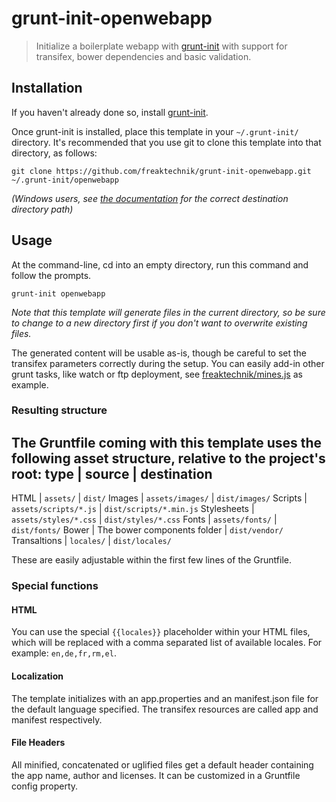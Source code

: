 # grunt-init-openwebapp

> Initialize a boilerplate webapp with [grunt-init][] with support for transifex, bower dependencies and basic validation.

[grunt-init]: http://gruntjs.com/project-scaffolding

## Installation
If you haven't already done so, install [grunt-init][].

Once grunt-init is installed, place this template in your `~/.grunt-init/`
directory. It's recommended that you use git to clone this template into that
directory, as follows:

```
git clone https://github.com/freaktechnik/grunt-init-openwebapp.git ~/.grunt-init/openwebapp
```

_(Windows users, see [the documentation][grunt-init] for the correct
destination directory path)_

## Usage

At the command-line, cd into an empty directory, run this command and follow
the prompts.

```
grunt-init openwebapp
```

_Note that this template will generate files in the current directory, so be
sure to change to a new directory first if you don't want to overwrite existing
files._

The generated content will be usable as-is, though be careful to set the transifex parameters correctly during the setup.
You can easily add-in other grunt tasks, like watch or ftp deployment, see [freaktechnik/mines.js][] as example.

### Resulting structure

The Gruntfile coming with this template uses the following asset structure, relative to the project's root:
type         | source                      | destination
--------------------------------------------------------------------
HTML         | `assets/`                   | `dist/`
Images       | `assets/images/`            | `dist/images/`
Scripts      | `assets/scripts/*.js`       | `dist/scripts/*.min.js`
Stylesheets  | `assets/styles/*.css`       | `dist/styles/*.css`
Fonts        | `assets/fonts/`             | `dist/fonts/`
Bower        | The bower components folder | `dist/vendor/`
Transaltions | `locales/`                  | `dist/locales/`

These are easily adjustable within the first few lines of the Gruntfile.

### Special functions

#### HTML
You can use the special `{{locales}}` placeholder within your HTML files, which will be replaced with a comma separated list of available locales. For example: `en,de,fr,rm,el`.

#### Localization
The template initializes with an app.properties and an manifest.json file for the default language specified. The transifex resources are called app and manifest respectively.

#### File Headers
All minified, concatenated or uglified files get a default header containing the app name, author and licenses. It can be customized in a Gruntfile config property.

[freaktechnik/mines.js]: https://github.com/freaktechnik/mines.js

